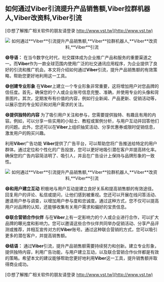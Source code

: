 ## **如何通过**Viber**引流提升产品销售额,**Viber**拉群机器人,**Viber**改资料,**Viber**引流**

[😍想了解推广相关软件的朋友请登录 http://www.vst.tw](http://www.vst.tw)

 <center><img src="https://vst.tw/MP4/tuiguang/png/7.png" alt="如何通过**Viber**引流提升产品销售额,**Viber**拉群机器人,**Viber**改资料,**Viber**引流"></center>

**😄导语：**
在当今数字化时代，社交媒体成为企业推广产品和服务的重要渠道之一。而**Viber**作为一款全球范围内使用广泛的社交通讯应用程序，为企业提供了良好的引流和推广机会。本文将介绍如何通过**Viber**引流，提升产品销售额的有效策略，帮助您更好地利用这一工具。

**😄创建专业形象**
在**Viber**上建立一个专业形象非常重要，这将增加用户对您品牌的信任度。首先，确保您的个人或企业账号信息完整、准确，并使用专业的头像和背景图片。其次，定期发布有价值的内容，例如行业新闻、产品更新、促销活动等，以展示您的专业知识和对用户需求的关注。

**😄提供独特的内容**
为了吸引用户关注和参与，您需要提供独特、有趣且有用的内容。例如，可以分享一些实用的小贴士、教程或案例分析，与用户互动并回答他们的问题。此外，您还可以在**Viber**上组织抽奖活动、分享优惠券或限时促销信息，激发用户的购买兴趣。

利用**Viber**广告功能
**Viber**提供了广告平台，可以帮助您将广告推送给特定的用户群体。通过定位和个性化的广告投放，您可以更好地吸引潜在客户并提高转化率。确保您的广告内容简洁明了、吸引人，并且在广告设计上保持与品牌形象的一致性。

 <center><img src="https://vst.tw/MP4/tuiguang/png/4.png" alt="如何通过**Viber**引流提升产品销售额,**Viber**拉群机器人,**Viber**改资料,**Viber**引流"></center>

**😄和用户建立互动**
积极地与用户互动是建立良好关系和提高销售额的有效途径。回复用户的评论、私信或提问，让他们感到被重视。您还可以开展在线问答活动、邀请用户参与调查，以增加用户参与度和忠诚度。通过这种方式，您不仅可以提高用户对品牌的认知，还能够收集有关用户需求和偏好的宝贵信息。

**😄联合营销合作伙伴**
与在**Viber**上有一定影响力的个人或企业进行合作，可以扩大品牌的曝光度和影响力。您可以邀请这些合作伙伴共同举办促销活动、分享产品评测或推荐，并相互宣传对方的**Viber**账号。通过这种联合营销的方式，您可以吸引更多的潜在客户，并提高销售额。

**😄结语：**
通过**Viber**引流，提升产品销售额需要持续努力和创新。建立专业形象，提供独特内容，利用广告功能，与用户建立互动，以及联合营销合作伙伴都是有效的策略。希望本文的建议能够帮助您更好地利用**Viber**这一工具，提升销售额并取得商业成功。

[😍想了解推广相关软件的朋友请登录 http://www.vst.tw](http://www.vst.tw)



